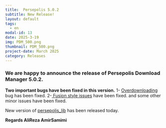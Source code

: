 ```yaml
---
title:  Persepolis 5.0.2
subtitle: New Release!
layout: default
tags:
  - en
modal-id: 13
date: 2025-3-19
img: PDM_500.png
thumbnail: PDM_500.png
project-date: March 2025
category: Releases
---
```


### We are happy to announce the release of Persepolis Download Manager 5.0.2.
**Two important bugs have been fixed in this version.**
1- [Overdownloading](https://github.com/persepolisdm/persepolis/issues/1028) bug has been fixed.
2-[ Fusion style issues](https://github.com/persepolisdm/persepolis/issues/1031) have been fixed.
and some other minor issues have been fixed.

New version of [persepolis_lib](https://github.com/persepolisdm/persepolis_lib) has been released today.

**Regards
AliReza AmirSamimi**
